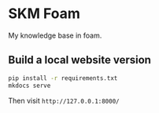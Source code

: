 # SKM Foam

My knowledge base in foam.

## Build a local website version

```Bash
pip install -r requirements.txt
mkdocs serve
```

Then visit `http://127.0.0.1:8000/`
